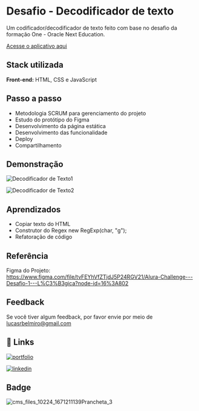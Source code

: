 
# Desafio - Decodificador de texto

Um codificador/decodificador de texto feito com base no desafio da formação One - Oracle Next Education. 

 [Acesse o aplicativo aqui](https://lucas-belmiro.github.io/decodificador-desafio/)


## Stack utilizada

**Front-end:** HTML, CSS e JavaScript



## Passo a passo

- Metodologia SCRUM para gerenciamento do projeto
- Estudo do protótipo do Figma
- Desenvolvimento da página estática
- Desenvolvimento das funcionalidade
- Deploy
- Compartilhamento


## Demonstração

![Decodificador de Texto1](https://github.com/Lucas-Belmiro/app-todo/assets/103300371/a469ba01-4795-4685-9f5b-a2155daae71f)


![Decodificador de Texto2](https://github.com/Lucas-Belmiro/app-todo/assets/103300371/4dc62d4e-23c3-4016-a48d-188f9c96dbc8)





## Aprendizados

- Copiar texto do HTML
- Construtor do Regex new RegExp(char, "g");
- Refatoração de código
## Referência

Figma do Projeto: https://www.figma.com/file/tvFEYhVfZTjdJ5P24RGV21/Alura-Challenge---Desafio-1---L%C3%B3gica?node-id=16%3A802

## Feedback

Se você tiver algum feedback, por favor envie por meio de lucasrbelmiro@gmail.com


## 🔗 Links
[![portfolio](https://img.shields.io/badge/my_portfolio-000?style=for-the-badge&logo=ko-fi&logoColor=white)](https://portfolio-lucas-lemon.vercel.app/)

[![linkedin](https://img.shields.io/badge/linkedin-0A66C2?style=for-the-badge&logo=linkedin&logoColor=white)](https://www.linkedin.com/in/lucasbelmiro/)

## Badge

![cms_files_10224_1671211139Prancheta_3](https://github.com/Lucas-Belmiro/decodificador-desafio/assets/103300371/980ca0df-eb52-4d86-88ce-4b442cf5f9f3)
